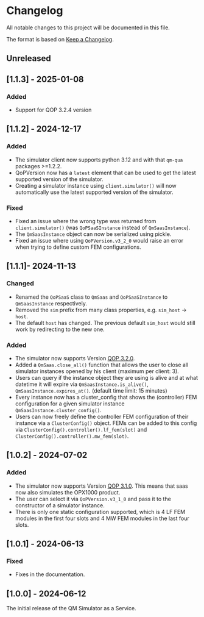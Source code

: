 # Changelog
All notable changes to this project will be documented in this file.

The format is based on [Keep a Changelog](https://keepachangelog.com/en/1.0.0/).

## Unreleased


## [1.1.3] - 2025-01-08

### Added
- Support for QOP 3.2.4 version

## [1.1.2] - 2024-12-17

### Added
- The simulator client now supports python 3.12 and with that `qm-qua` packages >=1.2.2.
- QoPVersion now has a `latest` element that can be used to get the latest supported version of the simulator.
- Creating a simulator instance using `client.simulator()` will now automatically use the latest supported version of the simulator.

### Fixed
- Fixed an issue where the wrong type was returned from `client.simulator()` (was `QoPSaaSInstance` instead of `QmSaasInstance`). 
- The `QmSaasInstance` object can now be serialized using pickle.
- Fixed an issue where using `QoPVersion.v3_2_0` would raise an error when trying to define custom FEM configurations.

## [1.1.1]- 2024-11-13

### Changed
- Renamed the `QoPSaaS` class to `QmSaas` and `QoPSaaSInstance` to `QmSaasInstance` respectively.
- Removed the `sim` prefix from many class properties, e.g. `sim_host` -> `host`.
- The default `host` has changed. The previous default `sim_host` would still work by redirecting to the new one.

### Added
- The simulator now supports Version [QOP 3.2.0](https://docs.quantum-machines.co/latest/docs/Releases/qop3_releases/).
- Added a `QmSaas.close_all()` function that allows the user to close all simulator instances opened by his client
  (maximum per client: 3).
- Users can query if the instance object they are using is alive and at what datetime it will expire via
  `QmSaasInstance.is_alive()`, `QmSaasInstance.expires_at()`. (default time limit: 15 minutes)
- Every instance now has a cluster_config that shows the (controller) FEM configuration for a given simulator instance 
  `QmSaasInstance.cluster_config()`.
- Users can now freely define the controller FEM configuration of their instance via a `ClusterConfig()` object.
  FEMs can be added to this config via `ClusterConfig().controller().lf_fem(slot)` and
  `ClusterConfig().controller().mw_fem(slot)`.

## [1.0.2] - 2024-07-02

### Added
- The simulator now supports Version [QOP 3.1.0](https://docs.quantum-machines.co/latest/docs/Releases/qop3_releases/). This means that saas now also simulates the OPX1000 product.
- The user can select it via `QoPVersion.v3_1_0` and pass it to the constructor of a simulator instance.
- There is only one static configuration supported, which is 4 LF FEM modules in the first four slots and 4 MW FEM
  modules in the last four slots.

## [1.0.1] - 2024-06-13

### Fixed
- Fixes in the documentation.

## [1.0.0] - 2024-06-12
The initial release of the QM Simulator as a Service.